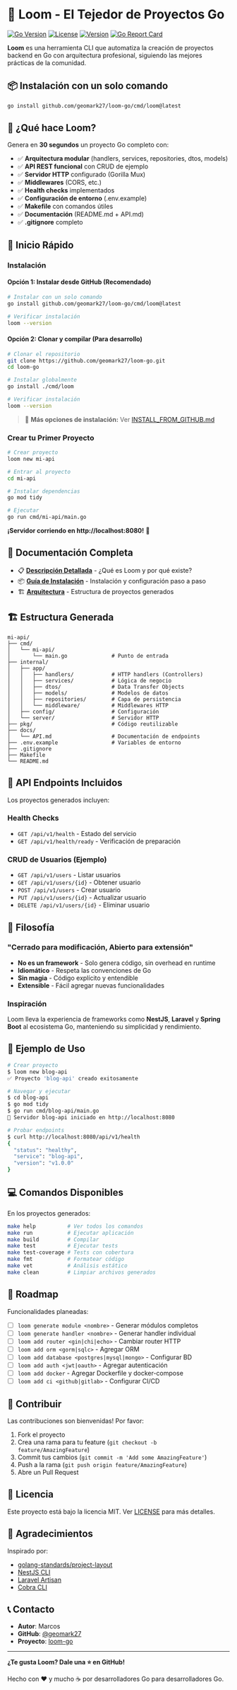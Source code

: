 # 🧶 Loom - El Tejedor de Proyectos Go

[![Go Version](https://img.shields.io/badge/Go-1.23%2B-00ADD8?style=flat&logo=go)](https://golang.org)
[![License](https://img.shields.io/badge/license-MIT-blue.svg)](LICENSE)
[![Version](https://img.shields.io/badge/version-0.1.0-green.svg)](https://github.com/geomark27/loom-go/releases)
[![Go Report Card](https://goreportcard.com/badge/github.com/geomark27/loom-go)](https://goreportcard.com/report/github.com/geomark27/loom-go)

**Loom** es una herramienta CLI que automatiza la creación de proyectos backend en Go con arquitectura profesional, siguiendo las mejores prácticas de la comunidad.

## 📦 Instalación con un solo comando

```bash
go install github.com/geomark27/loom-go/cmd/loom@latest
```

## 🎯 ¿Qué hace Loom?

Genera en **30 segundos** un proyecto Go completo con:

- ✅ **Arquitectura modular** (handlers, services, repositories, dtos, models)
- ✅ **API REST funcional** con CRUD de ejemplo
- ✅ **Servidor HTTP** configurado (Gorilla Mux)
- ✅ **Middlewares** (CORS, etc.)
- ✅ **Health checks** implementados
- ✅ **Configuración de entorno** (.env.example)
- ✅ **Makefile** con comandos útiles
- ✅ **Documentación** (README.md + API.md)
- ✅ **.gitignore** completo

## 🚀 Inicio Rápido

### Instalación

#### Opción 1: Instalar desde GitHub (Recomendado)

```bash
# Instalar con un solo comando
go install github.com/geomark27/loom-go/cmd/loom@latest

# Verificar instalación
loom --version
```

#### Opción 2: Clonar y compilar (Para desarrollo)

```bash
# Clonar el repositorio
git clone https://github.com/geomark27/loom-go.git
cd loom-go

# Instalar globalmente
go install ./cmd/loom

# Verificar instalación
loom --version
```

> 📖 **Más opciones de instalación:** Ver [INSTALL_FROM_GITHUB.md](INSTALL_FROM_GITHUB.md)

### Crear tu Primer Proyecto

```bash
# Crear proyecto
loom new mi-api

# Entrar al proyecto
cd mi-api

# Instalar dependencias
go mod tidy

# Ejecutar
go run cmd/mi-api/main.go
```

**¡Servidor corriendo en http://localhost:8080!** 🎉

## 📖 Documentación Completa

- 📋 [**Descripción Detallada**](DESCRIPCION.md) - ¿Qué es Loom y por qué existe?
- 📦 [**Guía de Instalación**](INSTALACION.md) - Instalación y configuración paso a paso
- 🏗️ [**Arquitectura**](#arquitectura) - Estructura de proyectos generados

## 🏗️ Estructura Generada

```
mi-api/
├── cmd/
│   └── mi-api/
│       └── main.go              # Punto de entrada
├── internal/
│   ├── app/
│   │   ├── handlers/            # HTTP handlers (Controllers)
│   │   ├── services/            # Lógica de negocio
│   │   ├── dtos/                # Data Transfer Objects
│   │   ├── models/              # Modelos de datos
│   │   ├── repositories/        # Capa de persistencia
│   │   └── middleware/          # Middlewares HTTP
│   ├── config/                  # Configuración
│   └── server/                  # Servidor HTTP
├── pkg/                         # Código reutilizable
├── docs/
│   └── API.md                   # Documentación de endpoints
├── .env.example                 # Variables de entorno
├── .gitignore
├── Makefile
└── README.md
```

## 🔌 API Endpoints Incluidos

Los proyectos generados incluyen:

### Health Checks
- `GET /api/v1/health` - Estado del servicio
- `GET /api/v1/health/ready` - Verificación de preparación

### CRUD de Usuarios (Ejemplo)
- `GET /api/v1/users` - Listar usuarios
- `GET /api/v1/users/{id}` - Obtener usuario
- `POST /api/v1/users` - Crear usuario
- `PUT /api/v1/users/{id}` - Actualizar usuario
- `DELETE /api/v1/users/{id}` - Eliminar usuario

## 🎨 Filosofía

### "Cerrado para modificación, Abierto para extensión"

- **No es un framework** - Solo genera código, sin overhead en runtime
- **Idiomático** - Respeta las convenciones de Go
- **Sin magia** - Código explícito y entendible
- **Extensible** - Fácil agregar nuevas funcionalidades

### Inspiración

Loom lleva la experiencia de frameworks como **NestJS**, **Laravel** y **Spring Boot** al ecosistema Go, manteniendo su simplicidad y rendimiento.

## 🧪 Ejemplo de Uso

```bash
# Crear proyecto
$ loom new blog-api
✅ Proyecto 'blog-api' creado exitosamente

# Navegar y ejecutar
$ cd blog-api
$ go mod tidy
$ go run cmd/blog-api/main.go
🚀 Servidor blog-api iniciado en http://localhost:8080

# Probar endpoints
$ curl http://localhost:8080/api/v1/health
{
  "status": "healthy",
  "service": "blog-api",
  "version": "v1.0.0"
}
```

## 💻 Comandos Disponibles

En los proyectos generados:

```bash
make help          # Ver todos los comandos
make run           # Ejecutar aplicación
make build         # Compilar
make test          # Ejecutar tests
make test-coverage # Tests con cobertura
make fmt           # Formatear código
make vet           # Análisis estático
make clean         # Limpiar archivos generados
```

## 🔮 Roadmap

Funcionalidades planeadas:

- [ ] `loom generate module <nombre>` - Generar módulos completos
- [ ] `loom generate handler <nombre>` - Generar handler individual
- [ ] `loom add router <gin|chi|echo>` - Cambiar router HTTP
- [ ] `loom add orm <gorm|sqlc>` - Agregar ORM
- [ ] `loom add database <postgres|mysql|mongo>` - Configurar BD
- [ ] `loom add auth <jwt|oauth>` - Agregar autenticación
- [ ] `loom add docker` - Agregar Dockerfile y docker-compose
- [ ] `loom add ci <github|gitlab>` - Configurar CI/CD

## 🤝 Contribuir

Las contribuciones son bienvenidas! Por favor:

1. Fork el proyecto
2. Crea una rama para tu feature (`git checkout -b feature/AmazingFeature`)
3. Commit tus cambios (`git commit -m 'Add some AmazingFeature'`)
4. Push a la rama (`git push origin feature/AmazingFeature`)
5. Abre un Pull Request

## 📝 Licencia

Este proyecto está bajo la licencia MIT. Ver [LICENSE](LICENSE) para más detalles.

## 🙏 Agradecimientos

Inspirado por:
- [golang-standards/project-layout](https://github.com/golang-standards/project-layout)
- [NestJS CLI](https://nestjs.com/)
- [Laravel Artisan](https://laravel.com/docs/artisan)
- [Cobra CLI](https://github.com/spf13/cobra)

## 📞 Contacto

- **Autor**: Marcos
- **GitHub**: [@geomark27](https://github.com/geomark27)
- **Proyecto**: [loom-go](https://github.com/geomark27/loom-go)

---

**¿Te gusta Loom? Dale una ⭐ en GitHub!**

Hecho con ❤️ y mucho ☕ por desarrolladores Go para desarrolladores Go.
